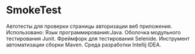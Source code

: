 # SmokeTest
Автотесты для проверки страницы авторизации веб приложения.
Использовано:
Язык программирования:Java. Оболочка модульного тестирования Junit.
Фреймфорк для тестирования Selenide. Инструмент автоматизации сборки Maven.
Среда разработки Intellij IDEA.

